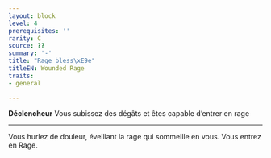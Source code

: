 ```yaml
---
layout: block
level: 4
prerequisites: ''
rarity: C
source: ??
summary: '-'
title: "Rage bless\xE9e"
titleEN: Wounded Rage
traits:
- general

---
```


<p><strong>Déclencheur</strong> Vous subissez des dégâts et êtes capable d’entrer en rage</p>
<hr>
<p>Vous hurlez de douleur, éveillant la rage qui sommeille en vous. Vous entrez en Rage.</p>